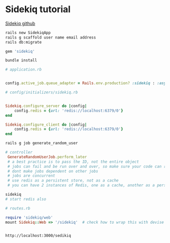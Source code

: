 # Sidekiq tutorial

[Sidekiq github](https://github.com/mperham/sidekiq)


```bash
rails new SidekiqApp
rails g scaffold user name email address
rails db:migrate
```


```ruby
gem 'sidekiq'

```

```bash
bundle install
```


```ruby
# application.rb


config.active_job.queue_adapter = Rails.env.production? :sidekiq : :async

```


```ruby
# config/initializers/sidekiq.rb


Sidekiq.configure_server do |config|
    config.redis = {url: 'redis://localhost:6379/0'}
end

Sidekiq.configure_client do |config|
    config.redis = {url: 'redis://localhost:6379/0'}
end

```

```bash
rails g job generate_random_user
```


```ruby
# controller
 GenerateRandomUserJob.perform_later
 # a best practice is to pass the ID, not the entire object
 # jobs can fail and be run over and over, so make sure your code can run multiple times
 # dont make jobs dependent on other jobs
 # jobs are concurrent
 # use redis as a persistent store, not as a cache
 # you can have 2 instances of Redis, one as a cache, another as a persistent store for sidekiq

```



```bash
sidekiq
# start redis also
```




```ruby
# routes.rb

require 'sidekiq/web'
mount Sidekiq::Web => '/sidekiq'  # check how to wrap this with devise gem

```



```

http://localhost:3000/sedikiq
```

